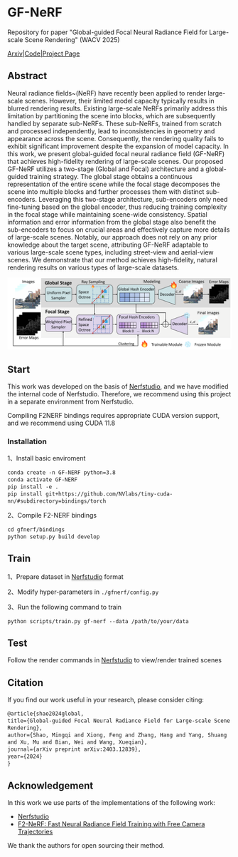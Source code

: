 # GF-NeRF
Repository for paper "Global-guided Focal Neural Radiance Field for Large-scale Scene Rendering" (WACV 2025)

[Arxiv](https://arxiv.org/abs/2403.12839)|[Code](https://github.com/shaomq2187/GF-NeRF)[|Project Page](https://shaomq2187.github.io/GF-NeRF/)

## Abstract
Neural radiance fields~(NeRF) have recently been applied to render large-scale scenes. However, their limited model capacity typically results in blurred rendering results. Existing large-scale NeRFs primarily address this limitation by partitioning the scene into blocks, which are subsequently handled by separate sub-NeRFs. These sub-NeRFs, trained from scratch and processed independently, lead to inconsistencies in geometry and appearance across the scene. Consequently, the rendering quality fails to exhibit significant improvement despite the expansion of model capacity. In this work, we present global-guided focal neural radiance field (GF-NeRF) that achieves high-fidelity rendering of large-scale scenes. Our proposed GF-NeRF utilizes a two-stage (Global and Focal) architecture and a global-guided training strategy. The global stage obtains a continuous representation of the entire scene while the focal stage decomposes the scene into multiple blocks and further processes them with distinct sub-encoders. Leveraging this two-stage architecture, sub-encoders only need fine-tuning based on the global encoder, thus reducing training complexity in the focal stage while maintaining scene-wide consistency. Spatial information and error information from the global stage also benefit the sub-encoders to focus on crucial areas and effectively capture more details of large-scale scenes. Notably, our approach does not rely on any prior knowledge about the target scene, attributing GF-NeRF adaptable to various large-scale scene types, including street-view and aerial-view scenes. We demonstrate that our method achieves high-fidelity, natural rendering results on various types of large-scale datasets.


<img src="assets/images/framwork.png" alt="Alt text" width="800"/>

## Start
This work was developed on the basis of [Nerfstudio](https://github.com/nerfstudio-project/nerfstudio), and we have modified the internal code of Nerfstudio. Therefore, we recommend using this project in a separate environment from Nerfstudio.

Compiling F2NERF bindings requires appropriate CUDA version support, and we recommend using CUDA 11.8


### Installation
1、Install basic enviroment
```
conda create -n GF-NERF python=3.8
conda activate GF-NERF
pip install -e .
pip install git+https://github.com/NVlabs/tiny-cuda-nn/#subdirectory=bindings/torch
```
2、Compile F2-NERF bindings
```
cd gfnerf/bindings
python setup.py build develop
```

## Train
1、Prepare dataset in [Nerfstudio](https://github.com/nerfstudio-project/nerfstudio) format

2、Modify hyper-parameters in `./gfnerf/config.py`


3、Run the following command to train 

```
python scripts/train.py gf-nerf --data /path/to/your/data
```

## Test 
Follow the render commands in [Nerfstudio](https://github.com/nerfstudio-project/nerfstudio) to view/render trained scenes
<!-- ## Render
Download ckpts to `./renders/*` directory, and run the following command.
 ```
python scripts/render.py --camera-path-filename /mnt/nas-data/shaomingqi.smq/dataset/aerials/colmap/rubble/base_cam_render_test.json --load-config /mnt/nas-data/shaomingqi.smq/projects/GF-NeRF/ckpts/rubble/2024-02-29_132151/config.yml --output-format images --output-path renders/rubble/f2-nerf/val_error_sampler_100k+15*30k_log23_rays8192_train_0_3_nearest_embedding --traj filename --rendered_output_names rgb
 ``` -->


## Citation
If you find our work useful in your research, please consider citing:
```
@article{shao2024global,
title={Global-guided Focal Neural Radiance Field for Large-scale Scene Rendering},
author={Shao, Mingqi and Xiong, Feng and Zhang, Hang and Yang, Shuang and Xu, Mu and Bian, Wei and Wang, Xueqian},
journal={arXiv preprint arXiv:2403.12839},
year={2024}
}
```

## Acknowledgement
In this work we use parts of the implementations of the following work:

- [Nerfstudio](https://github.com/nerfstudio-project/nerfstudio)
- [F2-NeRF: Fast Neural Radiance Field Training with Free Camera Trajectories](https://github.com/totoro97/f2-nerf)

We thank the authors for open sourcing their method.


